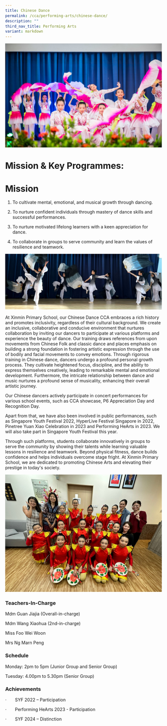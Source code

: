 ```yaml
---
title: Chinese Dance
permalink: /cca/performing-arts/chinese-dance/
description: ""
third_nav_title: Performing Arts
variant: markdown
---
```

![](/images/Xinmin_Recognition_Day_2023_248.jpg)

     

# **Mission & Key Programmes:**

# **Mission**

1) To cultivate mental, emotional, and musical growth through dancing.

2) To nurture confident individuals through mastery of dance skills and successful performances.

3) To nurture motivated lifelong learners with a keen appreciation for dance.

4) To collaborate in groups to serve community and learn the values of resilience and teamwork.

![](/images/HRVP1500.jpg)

At Xinmin Primary School, our Chinese Dance CCA embraces a rich history and promotes inclusivity, regardless of their cultural background. We create an inclusive, collaborative and conducive environment that nurtures collaboration by inviting our dancers to participate at various platforms and experience the beauty of dance. Our training draws references from upon movements from Chinese Folk and classic dance and places emphasis on building a strong foundation in fostering artistic expression through the use of bodily and facial movements to convey emotions. Through rigorous training in Chinese dance, dancers undergo a profound personal growth process. They cultivate heightened focus, discipline, and the ability to express themselves creatively, leading to remarkable mental and emotional development. Furthermore, the intricate relationship between dance and music nurtures a profound sense of musicality, enhancing their overall artistic journey.

Our Chinese dancers actively participate in concert performances for various school events, such as CCA showcase, P6 Appreciation Day and Recognition Day.

Apart from that, we have also been involved in public performances, such as Singapore Youth Festival 2022,  HyperLive Festival Singapore in 2022, Pinetree Yuan Xiao Celebration in 2023 and Performing HeArts in 2023. We will also take part in Singapore Youth Festival this year.

Through such platforms, students collaborate innovatively in groups to serve the community by showing their talents while learning valuable lessons in resilience and teamwork. Beyond physical fitness, dance builds confidence and helps individuals overcome stage fright. At Xinmin Primary School, we are dedicated to promoting Chinese Arts and elevating their prestige in today's society.

![](/images/Pinetree_Yuan_Xiao_Celebration_2023__Tai_Ping_Sheng_Sheng__with_SL.jpg)

### **Teachers-In-Charge**

Mdm Guan Jiajia (Overall-in-charge)

Mdm Wang Xiaohua (2nd-in-charge)

Miss Foo Wei Woon

Mrs Ng Marn Peng

### **Schedule**

Monday: 2pm to 5pm (Junior Group and Senior Group)

Tuesday: 4.00pm to 5.30pm (Senior Group)

### **Achievements**

·       SYF 2022 – Participation

·       Performing HeArts 2023 - Participation

·       SYF 2024 – Distinction
